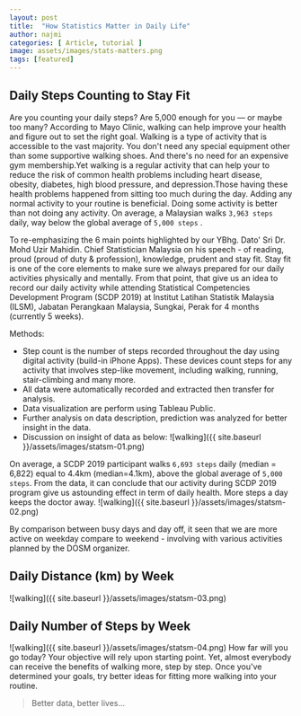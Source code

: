 ```yaml
---
layout: post
title:  "How Statistics Matter in Daily Life"
author: najmi
categories: [ Article, tutorial ]
image: assets/images/stats-matters.png
tags: [featured]
---
```


## Daily Steps Counting to Stay Fit
Are you counting your daily steps? Are 5,000 enough for you — or maybe too many? According to Mayo Clinic, walking can help improve your health and figure out to set the right goal. Walking is a type of activity that is accessible to the vast majority. You don't need any special equipment other than some supportive walking shoes. And there's no need for an expensive gym membership.Yet walking is a regular activity that can help your to reduce the risk of common health problems including heart disease, obesity, diabetes, high blood pressure, and depression.Those having these health problems happened from sitting too much during the day. Adding any normal activity to your routine is beneficial. Doing some activity is better than not doing any activity. On average, a Malaysian walks `3,963 steps`  daily, way below the global average of `5,000 steps` .

To re-emphasizing the 6 main points highlighted by our YBhg. Dato' Sri Dr. Mohd Uzir Mahidin. Chief Statistician Malaysia on his speech - of reading, proud (proud of duty & profession), knowledge, prudent and stay fit. Stay fit is one of the core elements to make sure we always prepared for our daily activities physically and mentally. From that point, that give us an idea to record our daily activity while attending Statistical Competencies Development Program (SCDP 2019) at Institut Latihan Statistik Malaysia (ILSM), Jabatan Perangkaan Malaysia, Sungkai, Perak for 4 months (currently 5 weeks).

Methods:
+ Step count is the number of steps recorded throughout the day using digital activity (build-in iPhone Apps). These devices count steps for any activity that involves step-like movement, including walking, running, stair-climbing and many more.
+ All data were automatically recorded and extracted then transfer for analysis.
+ Data visualization are perform using Tableau Public.
+ Further analysis on data description, prediction was analyzed for better insight in the data.
+ Discussion on insight of data as below:
![walking]({{ site.baseurl }}/assets/images/statsm-01.png)

On average, a SCDP 2019 participant walks `6,693 steps`  daily (median = 6,822) equal to 4.4km (median=4.1km), above the global average of `5,000 steps`. From the data, it can conclude that our activity during SCDP 2019 program give us astounding effect in term of daily health. More steps a day keeps the doctor away.
![walking]({{ site.baseurl }}/assets/images/statsm-02.png)

By comparison between busy days and day off, it seen that we are more active on weekday compare to weekend - involving with various activities planned by the DOSM organizer.

## Daily Distance (km) by Week
![walking]({{ site.baseurl }}/assets/images/statsm-03.png)
 
## Daily Number of Steps by Week
![walking]({{ site.baseurl }}/assets/images/statsm-04.png)
How far will you go today? Your objective will rely upon starting point. Yet, almost everybody can receive the benefits of walking more, step by step. Once you've determined your goals, try better ideas for fitting more walking into your routine. 

> Better data, better lives...

